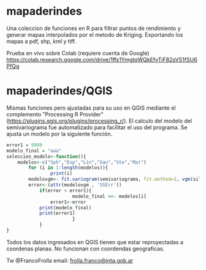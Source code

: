 # mapaderindes
Una coleccion de funciones en R para filtrar puntos de rendimiento y generar mapas interpolados por el metodo de Kriging. Exportando los mapas a pdf, shp, kml y tiff. 

Prueba en vivo sobre Colab (requiere cuenta de Google)
https://colab.research.google.com/drive/1ffs1YmgtqWQkEfvTiF82sVS1fSU6PfQg

# mapaderindes/QGIS
Mismas funciones pero ajustadas para su uso en QGIS mediante el complemento "Processing R Provider" (https://plugins.qgis.org/plugins/processing_r/). El calculo del modelo del semivariograma fue automatizado para facilitar el uso del programa. Se ajusta un modelo por la siguiente función.

```R
error1 = 9999
modelo_final = "aaa"
seleccion_modelo<-function(){
	modelos<-c("Sph","Exp","Lin","Gau","Ste","Mat")
		for (i in 1:length(modelos)){
                print(i)
		modelovgm<- fit.variogram(semivariograma, fit.method=1, vgm(sill,modelos[i],distancia,nugget))
	 	error<-(attr(modelovgm , 'SSErr'))
			if(error < error1){
                        modelo_final <<- modelos[i]
		        error1<-error
 			print(modelo_final)	
			print(error1)	
                        }
            }
}
```
Todos los datos ingresados en QGIS tienen que estar reproyectadas a coordenas planas. No funcionan con coordendas geograficas.

Tw @FrancoFrolla
email: frolla.franco@inta.gob.ar
